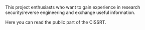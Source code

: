 This project enthusiasts who want to gain experience in research security/reverse engineering and exchange useful information.

Here you can read the public part of the CISSRT.